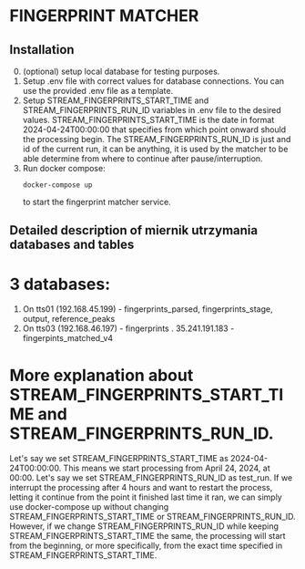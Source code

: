 # FINGERPRINT MATCHER

## Installation

0. (optional) setup local database for testing purposes.
1. Setup .env file with correct values for database connections. You can use the provided .env file as a template.
2. Setup STREAM_FINGERPRINTS_START_TIME and STREAM_FINGERPRINTS_RUN_ID variables in .env file to the desired values. STREAM_FINGERPRINTS_START_TIME is the date in format 2024-04-24T00:00:00 that specifies from which point onward should the processing begin. The STREAM_FINGERPRINTS_RUN_ID is just and id of the current run, it can be anything, it is used by the matcher to be able determine from where to continue after pause/interruption.
3. Run docker compose:
    ```
    docker-compose up
    ```
    to start the fingerprint matcher service.


## Detailed description of miernik utrzymania databases and tables

# 3 databases:

1. On tts01 (192.168.45.199) - fingerprints_parsed, fingerprints_stage, output, reference_peaks
2. On tts03 (192.168.46.197) - fingerprints
. 35.241.191.183 - fingerpints_matched_v4 

# More explanation about STREAM_FINGERPRINTS_START_TIME and STREAM_FINGERPRINTS_RUN_ID.
Let's say we set STREAM_FINGERPRINTS_START_TIME as 2024-04-24T00:00:00. This means we start processing from April 24, 2024, at 00:00. Let's say we set STREAM_FINGERPRINTS_RUN_ID as test_run. If we interrupt the processing after 4 hours and want to restart the process, letting it continue from the point it finished last time it ran, we can simply use docker-compose up without changing STREAM_FINGERPRINTS_START_TIME or STREAM_FINGERPRINTS_RUN_ID. However, if we change STREAM_FINGERPRINTS_RUN_ID while keeping STREAM_FINGERPRINTS_START_TIME the same, the processing will start from the beginning, or more specifically, from the exact time specified in STREAM_FINGERPRINTS_START_TIME.
